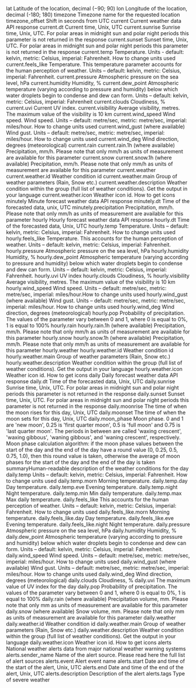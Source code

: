 lat Latitude of the location, decimal (−90; 90)
lon Longitude of the location, decimal (-180; 180)
timezone Timezone name for the requested location
timezone_offset Shift in seconds from UTC
current Current weather data API response
current.dt Current time, Unix, UTC
current.sunrise Sunrise time, Unix, UTC. For polar areas in midnight sun and polar night periods this parameter is not returned in the response
current.sunset Sunset time, Unix, UTC. For polar areas in midnight sun and polar night periods this parameter is not returned in the response
current.temp Temperature. Units - default: kelvin, metric: Celsius, imperial: Fahrenheit. How to change units used
current.feels_like Temperature. This temperature parameter accounts for the human perception of weather. Units – default: kelvin, metric: Celsius, imperial: Fahrenheit.
current.pressure Atmospheric pressure on the sea level, hPa
current.humidity Humidity, %
current.dew_point Atmospheric temperature (varying according to pressure and humidity) below which water droplets begin to condense and dew can form. Units – default: kelvin, metric: Celsius, imperial: Fahrenheit
current.clouds Cloudiness, %
current.uvi Current UV index.
current.visibility Average visibility, metres. The maximum value of the visibility is 10 km
current.wind_speed Wind speed. Wind speed. Units – default: metre/sec, metric: metre/sec, imperial: miles/hour. How to change units used
current.wind_gust (where available) Wind gust. Units – default: metre/sec, metric: metre/sec, imperial: miles/hour. How to change units used
current.wind_deg Wind direction, degrees (meteorological)
current.rain
current.rain.1h (where available) Precipitation, mm/h. Please note that only mm/h as units of measurement are available for this parameter
current.snow
current.snow.1h (where available) Precipitation, mm/h. Please note that only mm/h as units of measurement are available for this parameter
current.weather
current.weather.id Weather condition id
current.weather.main Group of weather parameters (Rain, Snow etc.)
current.weather.description Weather condition within the group (full list of weather conditions). Get the output in your language
current.weather.icon Weather icon id. How to get icons
minutely Minute forecast weather data API response
minutely.dt Time of the forecasted data, unix, UTC
minutely.precipitation Precipitation, mm/h. Please note that only mm/h as units of measurement are available for this parameter
hourly Hourly forecast weather data API response
hourly.dt Time of the forecasted data, Unix, UTC
hourly.temp Temperature. Units – default: kelvin, metric: Celsius, imperial: Fahrenheit. How to change units used
hourly.feels_like Temperature. This accounts for the human perception of weather. Units – default: kelvin, metric: Celsius, imperial: Fahrenheit.
hourly.pressure Atmospheric pressure on the sea level, hPa
hourly.humidity Humidity, %
hourly.dew_point Atmospheric temperature (varying according to pressure and humidity) below which water droplets begin to condense and dew can form. Units – default: kelvin, metric: Celsius, imperial: Fahrenheit.
hourly.uvi UV index
hourly.clouds Cloudiness, %
hourly.visibility Average visibility, metres. The maximum value of the visibility is 10 km
hourly.wind_speed Wind speed. Units – default: metre/sec, metric: metre/sec, imperial: miles/hour.How to change units used
hourly.wind_gust (where available) Wind gust. Units – default: metre/sec, metric: metre/sec, imperial: miles/hour. How to change units used
hourly.wind_deg Wind direction, degrees (meteorological)
hourly.pop Probability of precipitation. The values of the parameter vary between 0 and 1, where 0 is equal to 0%, 1 is equal to 100%
hourly.rain
hourly.rain.1h (where available) Precipitation, mm/h. Please note that only mm/h as units of measurement are available for this parameter
hourly.snow
hourly.snow.1h (where available) Precipitation, mm/h. Please note that only mm/h as units of measurement are available for this parameter
hourly.weather
hourly.weather.id Weather condition id
hourly.weather.main Group of weather parameters (Rain, Snow etc.)
hourly.weather.description Weather condition within the group (full list of weather conditions). Get the output in your language
hourly.weather.icon Weather icon id. How to get icons
daily Daily forecast weather data API response
daily.dt Time of the forecasted data, Unix, UTC
daily.sunrise Sunrise time, Unix, UTC. For polar areas in midnight sun and polar night periods this parameter is not returned in the response
daily.sunset Sunset time, Unix, UTC. For polar areas in midnight sun and polar night periods this parameter is not returned in the response
daily.moonrise The time of when the moon rises for this day, Unix, UTC
daily.moonset The time of when the moon sets for this day, Unix, UTC
daily.moon_phase Moon phase. 0 and 1 are 'new moon', 0.25 is 'first quarter moon', 0.5 is 'full moon' and 0.75 is 'last quarter moon'. The periods in between are called 'waxing crescent', 'waxing gibbous', 'waning gibbous', and 'waning crescent', respectively. Moon phase calculation algorithm: if the moon phase values between the start of the day and the end of the day have a round value (0, 0.25, 0.5, 0.75, 1.0), then this round value is taken, otherwise the average of moon phases for the start of the day and the end of the day is taken
summaryHuman-readable description of the weather conditions for the day
daily.temp Units – default: kelvin, metric: Celsius, imperial: Fahrenheit. How to change units used
daily.temp.morn Morning temperature.
daily.temp.day Day temperature.
daily.temp.eve Evening temperature.
daily.temp.night Night temperature.
daily.temp.min Min daily temperature.
daily.temp.max Max daily temperature.
daily.feels_like This accounts for the human perception of weather. Units – default: kelvin, metric: Celsius, imperial: Fahrenheit. How to change units used
daily.feels_like.morn Morning temperature.
daily.feels_like.day Day temperature.
daily.feels_like.eve Evening temperature.
daily.feels_like.night Night temperature.
daily.pressure Atmospheric pressure on the sea level, hPa
daily.humidity Humidity, %
daily.dew_point Atmospheric temperature (varying according to pressure and humidity) below which water droplets begin to condense and dew can form. Units – default: kelvin, metric: Celsius, imperial: Fahrenheit.
daily.wind_speed Wind speed. Units – default: metre/sec, metric: metre/sec, imperial: miles/hour. How to change units used
daily.wind_gust (where available) Wind gust. Units – default: metre/sec, metric: metre/sec, imperial: miles/hour. How to change units used
daily.wind_deg Wind direction, degrees (meteorological)
daily.clouds Cloudiness, %
daily.uvi The maximum value of UV index for the day
daily.pop Probability of precipitation. The values of the parameter vary between 0 and 1, where 0 is equal to 0%, 1 is equal to 100%
daily.rain (where available) Precipitation volume, mm. Please note that only mm as units of measurement are available for this parameter
daily.snow (where available) Snow volume, mm. Please note that only mm as units of measurement are available for this parameter
daily.weather
daily.weather.id Weather condition id
daily.weather.main Group of weather parameters (Rain, Snow etc.)
daily.weather.description Weather condition within the group (full list of weather conditions). Get the output in your language
daily.weather.icon Weather icon id. How to get icons
alerts National weather alerts data from major national weather warning systems
alerts.sender_name Name of the alert source. Please read here the full list of alert sources
alerts.event Alert event name
alerts.start Date and time of the start of the alert, Unix, UTC
alerts.end Date and time of the end of the alert, Unix, UTC
alerts.description Description of the alert
alerts.tags Type of severe weather